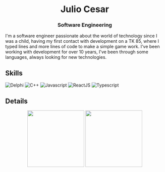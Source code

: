 <h1 align="center">Julio Cesar</h1>
<h3 align="center">Software Engineering</h3>

I'm a software engineer passionate about the world of technology since I was a child, having my first contact with development on a TK 85, where I typed lines and more lines of code to make a simple game work. I've been working with development for over 10 years, I've been through some languages, always looking for new technologies.

## Skills
![Delphi](https://img.shields.io/badge/Delphi-EE1F35.svg?style=for-the-badge&logo=Delphi&logoColor=white)
![C++](https://img.shields.io/badge/C++-00599C.svg?style=for-the-badge&logo=C++&logoColor=white)
![Javascript](https://img.shields.io/badge/JavaScript-F7DF1E.svg?style=for-the-badge&logo=JavaScript&logoColor=black)
![ReactJS](https://img.shields.io/badge/React-61DAFB.svg?style=for-the-badge&logo=React&logoColor=black)
![Typescript](https://img.shields.io/badge/TypeScript-3178C6.svg?style=for-the-badge&logo=TypeScript&logoColor=white)

## Details
<div align="center">
  <img height="180em" src="https://github-readme-stats.vercel.app/api?username=juliocandrade&show_icons=true&theme=dracula&count_private=true"/>
  <img height="180em" src="https://github-readme-stats.vercel.app/api/top-langs/?username=juliocandrade&layout=compact&langs_count=7&theme=dracula"/>
</div>
